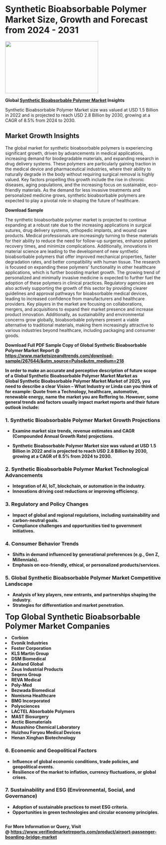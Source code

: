 <H1>Synthetic Bioabsorbable Polymer Market Size, Growth and Forecast from 2024 - 2031</H1><img class="aligncenter size-medium wp-image-584254" src="https://thirdeyenews.in/wp-content/uploads/2024/09/Global-Market-Research-300x168.jpeg" alt="" width="300" height="168" /><p><strong>Global&nbsp;<a href="https://www.marketsizeandtrends.com/download-sample/267644/&amp;utm_source=Pulse&amp;utm_medium=218">Synthetic Bioabsorbable Polymer Market</a> Insights</strong></p><p>Synthetic Bioabsorbable Polymer Market size was valued at USD 1.5 Billion in 2022 and is projected to reach USD 2.8 Billion by 2030, growing at a CAGR of 8.5% from 2024 to 2030.</p><p><h2>Market Growth Insights</h2> <p>The global market for synthetic bioabsorbable polymers is experiencing significant growth, driven by advancements in medical applications, increasing demand for biodegradable materials, and expanding research in drug delivery systems. These polymers are particularly gaining traction in the medical device and pharmaceutical industries, where their ability to naturally degrade in the body without requiring surgical removal is highly valued. Key factors propelling this growth include the rise in chronic diseases, aging populations, and the increasing focus on sustainable, eco-friendly materials. As the demand for less invasive treatments and personalized medicine grows, synthetic bioabsorbable polymers are expected to play a pivotal role in shaping the future of healthcare.</p> <p><strong>Download Sample</strong></p> <p>The synthetic bioabsorbable polymer market is projected to continue expanding at a robust rate due to the increasing applications in surgical sutures, drug delivery systems, orthopedic implants, and wound care products. Medical professionals are increasingly turning to these materials for their ability to reduce the need for follow-up surgeries, enhance patient recovery times, and minimize complications. Additionally, innovations in material science are leading to the development of new synthetic bioabsorbable polymers that offer improved mechanical properties, faster degradation rates, and better compatibility with human tissue. The research is focused on expanding these polymers' functionality in other healthcare applications, which is further boosting market growth. The growing trend of personalized and minimally invasive medicine is expected to further fuel the adoption of these polymers in clinical practices. Regulatory agencies are also actively supporting the growth of this sector by providing clearer guidelines and approval pathways for bioabsorbable medical devices, leading to increased confidence from manufacturers and healthcare providers. Key players in the market are focusing on collaborations, mergers, and acquisitions to expand their market presence and increase product innovation. Additionally, as sustainability and environmental concerns grow globally, bioabsorbable polymers present a viable alternative to traditional materials, making them increasingly attractive to various industries beyond healthcare, including packaging and consumer goods. <p><strong></p><p><span class=""><strong>Download Full PDF Sample Copy of Global Synthetic Bioabsorbable Polymer Market Report</strong> @ <a href="https://www.marketsizeandtrends.com/download-sample/267644/&amp;utm_source=Pulse&amp;utm_medium=218" target="_blank">https://www.marketsizeandtrends.com/download-sample/267644/&amp;utm_source=Pulse&amp;utm_medium=218</a></span></p><p>In order to make an accurate and perceptive description of future scope of a Global&nbsp;Synthetic Bioabsorbable Polymer Market Market as Global&nbsp;Synthetic Bioabsorbable Polymer Market Market of 2025, you need to describe a clear Vision &ndash; What Industry or Linda can you think of for example: Quote from a Technology, healthcare, automotive, renewable energy, name the market you are Reffering to. However, some general trends and factors usually impact market reports and their future outlook include:</p><h3>1.&nbsp;<strong>Synthetic Bioabsorbable Polymer Market Growth Projections</strong></h3><ul><li>Examine market size trends, revenue estimates and CAGR (Compounded Annual Growth Rate) projections.</li><li><p>Synthetic Bioabsorbable Polymer Market size was valued at USD 1.5 Billion in 2022 and is projected to reach USD 2.8 Billion by 2030, growing at a CAGR of 8.5% from 2024 to 2030.</p></li></ul><h3>2.&nbsp;<strong>Synthetic Bioabsorbable Polymer Market Technological Advancements</strong></h3><ul><li>Integration of AI, IoT, blockchain, or automation in the industry.</li><li>Innovations driving cost reductions or improving efficiency.</li></ul><h3>3.&nbsp;<strong>Regulatory and Policy Changes</strong></h3><ul><li>Impact of global and regional regulations, including sustainability and carbon-neutral goals.</li><li>Compliance challenges and opportunities tied to government initiatives.</li></ul><h3>4.&nbsp;<strong>Consumer Behavior Trends</strong></h3><ul><li>Shifts in demand influenced by generational preferences (e.g., Gen Z, Millennials).</li><li>Emphasis on eco-friendly, ethical, or personalized products/services.</li></ul><h3>5.&nbsp;<strong>Global Synthetic Bioabsorbable Polymer Market Competitive Landscape</strong></h3><ul><li>Analysis of key players, new entrants, and partnerships shaping the industry.</li><li>Strategies for differentiation and market penetration.</li></ul><p data-pm-slice="1 1 []"><span style="color: inherit; font-family: inherit; font-size: 25px;">Top Global Synthetic Bioabsorbable Polymer Market Companies</span></p><div class="" data-test-id=""><p><li>Corbion</li><li> Evonik Industries</li><li> Foster Corporation</li><li> KLS Martin Group</li><li> DSM Biomedical</li><li> Ashland Global</li><li> Zeus Industrial Products</li><li> Seqens Group</li><li> REVA Medical</li><li> Poly-Med</li><li> Bezwada Biomedical</li><li> Nomisma Healthcare</li><li> BMG Incorporated</li><li> Polysciences</li><li> LACTEL Absorbable Polymers</li><li> MAST Biosurgery</li><li> Arctic Biomaterials</li><li> Musashino Chemical Laboratory</li><li> Huizhou Foryou Medical Devices</li><li> Henan Xinghan Biotechnology</li></p></div><h3>6.&nbsp;<strong>Economic and Geopolitical Factors</strong></h3><ul><li>Influence of global economic conditions, trade policies, and geopolitical events.</li><li>Resilience of the market to inflation, currency fluctuations, or global crises.</li></ul><h3>7.&nbsp;<strong>Sustainability and ESG (Environmental, Social, and Governance)</strong></h3><ul><li>Adoption of sustainable practices to meet ESG criteria.</li><li>Opportunities in green technologies and circular economy principles.</li></ul><h2><strong style="font-size: 14px;">For More Information or Query, Visit @&nbsp;</strong><a style="background-color: #ffffff; font-size: 14px;" href="https://www.marketsizeandtrends.com/report/synthetic-bioabsorbable-polymer-market/" target="_blank">https://www.verifiedmarketreports.com/product/airport-passenger-boarding-bridge-market</a></h2>
